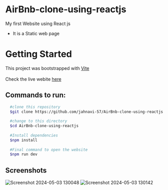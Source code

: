 # AirBnb-clone-using-reactjs
My first Website using React js
- It is a Static web page

# Getting Started
This project was bootstrapped with [Vite](url)<br><br>
Check the live webite [here](https://air-bnb-clone-drab.vercel.app/)
## Commands to run:

```bash
  #clone this repository
  $git clone https://github.com/jahnavi-57/AirBnb-clone-using-reactjs
  
  #change to this directory
  $cd AirBnb-clone-using-reactjs
  
  #Install dependencies
  $npm install
  
  #Final command to open the website
  $npm run dev
```
## Screenshots
![Screenshot 2024-05-03 130048](https://github.com/Jahnavi-57/AirBnb-clone-using-reactjs/assets/130915370/870edd6e-77d8-42aa-bacb-76dcfcfd44d3)
![Screenshot 2024-05-03 130142](https://github.com/Jahnavi-57/AirBnb-clone-using-reactjs/assets/130915370/f7227e61-4b25-4fd0-8c72-822e50831a24)







